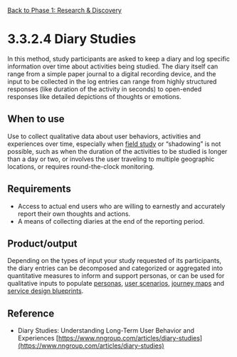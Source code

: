 [Back to Phase 1: Research & Discovery](3-3-research.md)

# 3.3.2.4 Diary Studies

In this method, study participants are asked to keep a diary and log specific information over time about activities being studied. The diary itself can range from a simple paper journal to a digital recording device, and the input to be collected in the log entries can range from highly structured responses (like duration of the activity in seconds) to open-ended responses like detailed depictions of thoughts or emotions.

## When to use

Use to collect qualitative data about user behaviors, activities and experiences over time, especially when [field study](3-3-1-2-surveys.md) or “shadowing” is not possible, such as when the duration of the activities to be studied is longer than a day or two, or involves the user traveling to multiple geographic locations, or requires round-the-clock monitoring.

## Requirements

- Access to actual end users who are willing to earnestly and accurately report their own thoughts and actions.
- A means of collecting diaries at the end of the reporting period.

## Product/output

Depending on the types of input your study requested of its participants, the diary entries can be decomposed and categorized or aggregated into quantitative measures to inform and support personas, or can be used for qualitative inputs to populate [personas](3-3-2-1-personas.md), [user scenarios](3-3-2-2-scenarios.md), [journey maps](3-3-2-3-journey.md) and [service design blueprints](3-3-2-4-blueprints.md).

## Reference

- Diary Studies: Understanding Long-Term User Behavior and Experiences [https://www.nngroup.com/articles/diary-studies](https://www.nngroup.com/articles/diary-studies)
